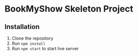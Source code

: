 # BookMyShow Skeleton Project

## Installation

1. Clone the repository
2. Run `npm install`
3. Run `npm start` to start live server
